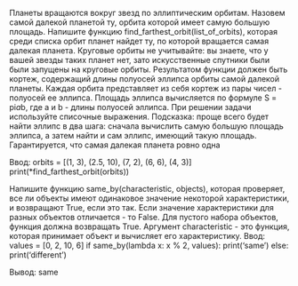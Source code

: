 Планеты вращаются вокруг звезд по эллиптическим орбитам.
Назовем самой далекой планетой ту, орбита которой имеет
самую большую площадь. Напишите функцию
find_farthest_orbit(list_of_orbits), которая среди списка орбит
планет найдет ту, по которой вращается самая далекая
планета. Круговые орбиты не учитывайте: вы знаете, что у
вашей звезды таких планет нет, зато искусственные спутники
были были запущены на круговые орбиты. Результатом
функции должен быть кортеж, содержащий длины полуосей
эллипса орбиты самой далекой планеты. Каждая орбита
представляет из себя кортеж из пары чисел - полуосей ее
эллипса. Площадь эллипса вычисляется по формуле S = pi*a*b,
где a и b - длины полуосей эллипса. При решении задачи
используйте списочные выражения. Подсказка: проще всего
будет найти эллипс в два шага: сначала вычислить самую
большую площадь эллипса, а затем найти и сам эллипс,
имеющий такую площадь. Гарантируется, что самая далекая
планета ровно одна

Ввод:
orbits = [(1, 3), (2.5, 10), (7, 2), (6, 6), (4, 3)]
print(*find_farthest_orbit(orbits))


Напишите функцию same_by(characteristic, objects), которая
проверяет, все ли объекты имеют одинаковое значение
некоторой характеристики, и возвращают True, если это так.
Если значение характеристики для разных объектов
отличается - то False. Для пустого набора объектов, функция
должна возвращать True. Аргумент characteristic - это
функция, которая принимает объект и вычисляет его
характеристику.
Ввод: 
values = [0, 2, 10, 6] 
if same_by(lambda x: x % 2, values):
print(‘same’)
else:
print(‘different’)

Вывод: same